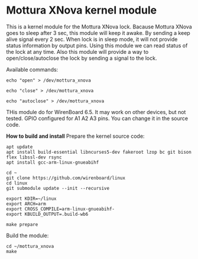 Mottura XNova kernel module
===========================

This is a kernel module for the Mottura XNova lock.
Bacause Mottura XNova goes to sleep after 3 sec, this module will keep it awake. By sending a keep alive signal every 2 sec.
When lock is in sleep mode, it will not provide status information by output pins. Using this module we can read status of the lock at any time.
Also this module will provide a way to open/close/autoclose the lock by sending a signal to the lock.

Available commands:
```
echo "open" > /dev/mottura_xnova

echo "close" > /dev/mottura_xnova

echo "autoclose" > /dev/mottura_xnova

```

THis module do for WirenBoard 6.5. It may work on other devices, but not tested.
GPIO configured for A1 A2 A3 pins. You can change it in the source code.


**How to build and install**
Prepare the kernel source code:
```
apt update
apt install build-essential libncurses5-dev fakeroot lzop bc git bison flex libssl-dev rsync
apt install gcc-arm-linux-gnueabihf

cd ~
git clone https://github.com/wirenboard/linux
cd linux
git submodule update --init --recursive

export KDIR=~/linux
export ARCH=arm
export CROSS_COMPILE=arm-linux-gnueabihf-
export KBUILD_OUTPUT=.build-wb6

make prepare
```

Build the module:
```
cd ~/mottura_xnova
make
```